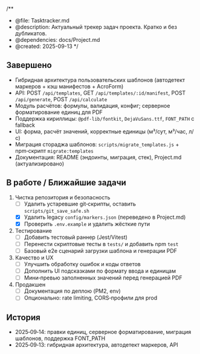 /**
 * @file: Tasktracker.md
 * @description: Актуальный трекер задач проекта. Кратко и без дубликатов.
 * @dependencies: docs/Project.md
 * @created: 2025-09-13
 */

## Завершено
- Гибридная архитектура пользовательских шаблонов (автодетект маркеров + кэш манифестов + AcroForm)
- API: POST `/api/templates`, GET `/api/templates/:id/manifest`, POST `/api/generate`, POST `/api/calculate`
- Модуль расчётов: формулы, валидация, конфиг; серверное форматирование единиц для PDF
- Поддержка кириллицы: `@pdf-lib/fontkit`, `DejaVuSans.ttf`, `FONT_PATH` с fallback
- UI: форма, расчёт значений, корректные единицы (м³/сут, м³/час, л/с)
- Миграция стораджа шаблонов: `scripts/migrate_templates.js` + npm‑скрипт `migrate:templates`
- Документация: README (эндоинты, миграция, стек), Project.md (актуализировано)

## В работе / Ближайшие задачи
1) Чистка репозитория и безопасность
   - [ ] Удалить устаревшие git‑скрипты, оставить `scripts/git_save_safe.sh`
   - [x] Удалить legacy `config/markers.json` (переведено в Project.md)
   - [x] Проверить `.env.example` и удалить жёсткие пути

2) Тестирование
   - [ ] Добавить тестовый раннер (Jest/Vitest)
   - [ ] Перенести скриптовые тесты в `tests/` и добавить npm `test`
   - [ ] Базовый e2e сценарий загрузки шаблона и генерации PDF

3) Качество и UX
   - [ ] Улучшить обработку ошибок и коды ответов
   - [ ] Дополнить UI подсказками по формату ввода и единицам
   - [ ] Мини‑превью заполненных значений перед генерацией PDF

4) Продакшен
   - [ ] Документация по деплою (PM2, env)
   - [ ] Опционально: rate limiting, CORS‑профили для prod

## История
- 2025‑09‑14: правки единиц, серверное форматирование, миграция шаблонов, поддержка FONT_PATH
- 2025‑09‑13: гибридная архитектура, автодетект маркеров, API

